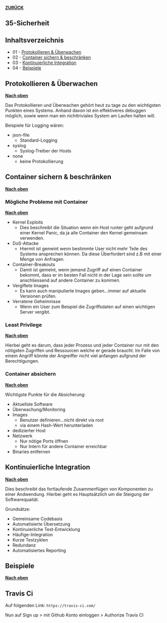 [**ZURÜCK**](../README.md)

## 35-Sicherheit

## Inhaltsverzeichnis 
* 01 - [Protokollieren & Überwachen](#protokollieren--überwachen)
* 02 - [Container sichern & beschränken](#container-sichern--beschränken)
* 03 - [Kontinuierliche Integration](#kontinuierliche-integration)
* 04 - [Beispiele](#beispiele)

## Protokollieren & Überwachen
[**Nach oben**](#35-sicherheit)

Das Protokollieren und Überwachen gehört heut zu tage zu den wichtigsten Punkten eines Systems.
Anhand davon ist ein effektiveres debuggen möglich, sowie wenn man ein nichttriviales System am Laufen halten will.

Beispiele für Logging wären:

* json-file
  * Standard-Logging
* syslog
  * Syslog-Treiber der Hosts
* none
  * keine Protokollierung

## Container sichern & beschränken
[**Nach oben**](#35-sicherheit)

### Mögliche Probleme mit Container
[**Nach oben**](#35-sicherheit)

* Kernel Exploits
  * Dies beschreibt die Situation wenn ein Host runter geht aufgrund einer Kernel Panic, da ja alle Container den Kernel gemeinsam verwenden.
* DoS-Attacke
  * Hiermit ist gemeint wenn bestimmte User nicht mehr Teile des Systems ansprechen können. Da diese Überfordert sind z.B mit einer Menge von Anfragen.
* Container-Breakouts
  * Damit ist gemeint, wenn jemand Zugriff auf einen Container bekommt, dass er im besten Fall nicht in der Lage sein sollte um anschliessend auf andere Container zu kommen.
* Vergiftete Images
  * Es kann auch manipulierte Images geben...immer auf aktuelle Versionen prüfen.
* Verratene Geheimnisse
  * Wenn ein User zum Beispiel die Zugriffsdaten auf einen wichtigen Server vergibt.

### Least Privilege
[**Nach oben**](#35-sicherheit)

Hierbei geht es darum, dass jeder Prozess und jeder Container nur mit den nötigsten Zugriffen und Ressourcen welche er gerade braucht. Im Falle von einem Angriff könnte der Angreiffer nicht viel anfangen aufgrund der Berechtigungen.

### Container absichern
[**Nach oben**](#35-sicherheit)

Wichtigste Punkte für die Absicherung:

* Aktuellste Software
* Überwachung/Monitoring
* Images
  * Benutzer definieren...nicht direkt via root
  * via einem Hash-Wert herunterladen
* dedizierter Host
* Netzwerk
  * Nur nötige Ports öffnen
  * Nur Intern für andere Container erreichbar
* Binaries entfernen

## Kontinuierliche Integration
[**Nach oben**](#35-sicherheit)

Dies beschreibt das fortlaufende Zusammenfügen von Komponenten zu einer Andwendung. Hierbei geht es Hauptsätzlich um die Steigung der Softwarequaität.

Grundsätze:

* Gemeinsame Codebasis
* Automatisierte Übersetzung
* Kontinuierliche Test-Entwicklung
* Häufige-Integration
* Kurze Testzyklen
* Redundanz
* Automatisiertes Reporting

## Beispiele
[**Nach oben**](#35-sicherheit)

## Travis Ci

Auf folgenden Link: `https://travis-ci.com/`

Nun auf Sign up > mit Github Konto einloggen > Authorize Travis CI